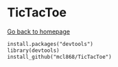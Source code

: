 # TicTacToe

[Go back to homepage](https://mcl868.github.io/software.html)

```markdown
install.packages("devtools")
library(devtools)
install_github("mcl868/TicTacToe")
```
